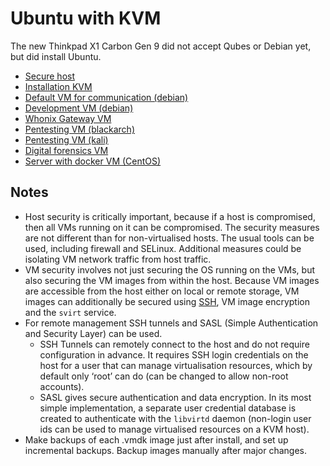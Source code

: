 # Ubuntu with KVM

The new Thinkpad X1 Carbon Gen 9 did not accept Qubes or Debian yet, but did install Ubuntu.

* [Secure host](../pc)
* [Installation KVM](Installation.md)
* [Default VM for communication (debian)](Default.md)
* [Development VM (debian)](Development.md)
* [Whonix Gateway VM](Whonix.md)
* [Pentesting VM (blackarch)](Pentesting-blackarch.md)
* [Pentesting VM (kali)](Pentesting-kali.md)
* [Digital forensics VM](Forensics.md)
* [Server with docker VM (CentOS)](Server-with-docker.md)

## Notes

* Host security is critically important, because if a host is compromised, then all VMs running on it can be compromised. The security measures are not different than for non-virtualised hosts. The usual tools can be used, including firewall and SELinux. Additional measures could be isolating VM network traffic from host traffic. 
* VM security involves not just securing the OS running on the VMs, but also securing the VM images from within the host. Because VM images are accessible from the host either on local or remote storage, VM images can additionally be secured using [SSH](ssh.md), VM image encryption and the `svirt` service.
* For remote management SSH tunnels and SASL (Simple Authentication and Security Layer) can be used.
  * SSH Tunnels can remotely connect to the host and do not require configuration in advance. It requires SSH login credentials on the host for a user that can manage virtualisation resources, which by default only ‘root’ can do (can be changed to allow non-root accounts).
  * SASL gives secure authentication and data encryption. In its most simple implementation, a separate user credential database is created to authenticate with the `libvirtd` daemon (non-login user ids can be used to manage virtualised resources on a KVM host). 
* Make backups of each .vmdk image just after install, and set up incremental backups. Backup images manually after major changes.